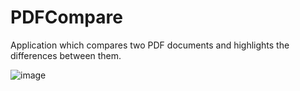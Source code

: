 # PDFCompare
Application which compares two PDF documents and highlights the differences between them.

![image](https://user-images.githubusercontent.com/73699210/202655224-107c0804-7108-4311-a353-2ed93c584f44.png)
